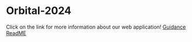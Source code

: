# Orbital-2024

Click on the link for more information about our web application! 
[Guidance ReadME](https://docs.google.com/document/d/1wKrvta-fe64xfgG3AEs07eGG67B8N1VlRwgpsgHk-NI/edit?usp=sharing)
